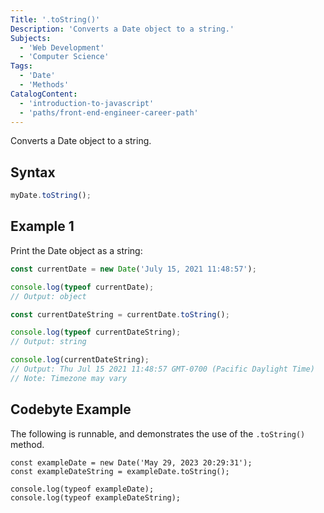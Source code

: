 ```yaml
---
Title: '.toString()'
Description: 'Converts a Date object to a string.'
Subjects:
  - 'Web Development'
  - 'Computer Science'
Tags:
  - 'Date'
  - 'Methods'
CatalogContent:
  - 'introduction-to-javascript'
  - 'paths/front-end-engineer-career-path'
---
```


Converts a Date object to a string.

## Syntax

```js
myDate.toString();
```

## Example 1

Print the Date object as a string:

```js
const currentDate = new Date('July 15, 2021 11:48:57');

console.log(typeof currentDate);
// Output: object

const currentDateString = currentDate.toString();

console.log(typeof currentDateString);
// Output: string

console.log(currentDateString);
// Output: Thu Jul 15 2021 11:48:57 GMT-0700 (Pacific Daylight Time)
// Note: Timezone may vary
```

## Codebyte Example

The following is runnable, and demonstrates the use of the `.toString()` method.

```codebyte/javascript
const exampleDate = new Date('May 29, 2023 20:29:31');
const exampleDateString = exampleDate.toString();

console.log(typeof exampleDate);
console.log(typeof exampleDateString);
```
